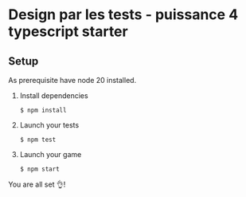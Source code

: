 # Design par les tests - puissance 4 typescript starter

## Setup

As prerequisite have node 20 installed.

1. Install dependencies
    ```
    $ npm install
    ```

2. Launch your tests
   ```
   $ npm test
   ```

3. Launch your game
   ```
   $ npm start
   ```
   
You are all set 👌!
